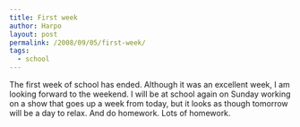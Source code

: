 ```yaml
---
title: First week
author: Harpo
layout: post
permalink: /2008/09/05/first-week/
tags:
  - school
---
```

The first week of school has ended. Although it was an excellent week, I am looking forward to the weekend. I will be at school again on Sunday working on a show that goes up a week from today, but it looks as though tomorrow will be a day to relax. And do homework. Lots of homework.